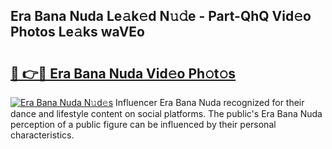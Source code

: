 ## Era Bana Nuda Le𝚊k𝚎d N𝚞𝚍e - Part-QhQ Vid𝚎o Photos Le𝚊ks waVEo

# <h2><a href="http://fbdtma.evod.top/?m=Era+Bana+Nuda">🔗 👉🔴 Era Bana Nuda Vid𝚎o Ph𝚘t𝚘s</a></h2>

[![Era Bana Nuda N𝚞d𝚎s](https://i.imgur.com/8V9OHl7.gif)](http://fbdtma.evod.top/?m=Era+Bana+Nuda)
Influencer Era Bana Nuda recognized for their dance and lifestyle content on social platforms. The public's Era Bana Nuda perception of a public figure can be influenced by their personal characteristics. 
